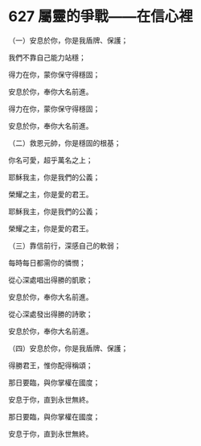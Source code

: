 # 627 屬靈的爭戰——在信心裡

（一）安息於你，你是我盾牌、保護；

我們不靠自己能力站穩；

得力在你，蒙你保守得穩固；

安息於你，奉你大名前進。

得力在你，蒙你保守得穩固；

安息於你，奉你大名前進。

（二）救恩元帥，你是穩固的根基；

你名可愛，超乎萬名之上；

耶穌我主，你是我們的公義；

榮耀之主，你是愛的君王。

耶穌我主，你是我們的公義；

榮耀之主，你是愛的君王。

（三）靠信前行，深感自己的軟弱；

每時每日都需你的憐憫；

從心深處唱出得勝的凱歌；

安息於你，奉你大名前進。

從心深處發出得勝的詩歌；

安息於你，奉你大名前進。

（四）安息於你，你是我盾牌、保護；

得勝君王，惟你配得稱頌；

那日要臨，與你掌權在國度；

安息于你，直到永世無終。

那日要臨，與你掌權在國度；

安息于你，直到永世無終。

